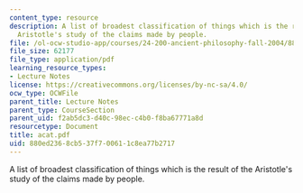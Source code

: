 ```yaml
---
content_type: resource
description: A list of broadest classification of things which is the result of the
  Aristotle's study of the claims made by people.
file: /ol-ocw-studio-app/courses/24-200-ancient-philosophy-fall-2004/880ed2368cb537f700611c8ea77b2717_acat.pdf
file_size: 62177
file_type: application/pdf
learning_resource_types:
- Lecture Notes
license: https://creativecommons.org/licenses/by-nc-sa/4.0/
ocw_type: OCWFile
parent_title: Lecture Notes
parent_type: CourseSection
parent_uid: f2ab5dc3-d40c-98ec-c4b0-f8ba67771a8d
resourcetype: Document
title: acat.pdf
uid: 880ed236-8cb5-37f7-0061-1c8ea77b2717
---
```

A list of broadest classification of things which is the result of the Aristotle's study of the claims made by people.